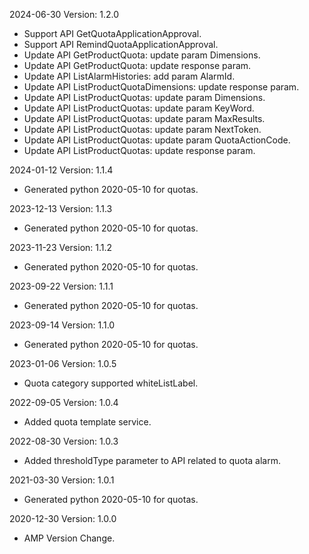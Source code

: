 2024-06-30 Version: 1.2.0
- Support API GetQuotaApplicationApproval.
- Support API RemindQuotaApplicationApproval.
- Update API GetProductQuota: update param Dimensions.
- Update API GetProductQuota: update response param.
- Update API ListAlarmHistories: add param AlarmId.
- Update API ListProductQuotaDimensions: update response param.
- Update API ListProductQuotas: update param Dimensions.
- Update API ListProductQuotas: update param KeyWord.
- Update API ListProductQuotas: update param MaxResults.
- Update API ListProductQuotas: update param NextToken.
- Update API ListProductQuotas: update param QuotaActionCode.
- Update API ListProductQuotas: update response param.


2024-01-12 Version: 1.1.4
- Generated python 2020-05-10 for quotas.

2023-12-13 Version: 1.1.3
- Generated python 2020-05-10 for quotas.

2023-11-23 Version: 1.1.2
- Generated python 2020-05-10 for quotas.

2023-09-22 Version: 1.1.1
- Generated python 2020-05-10 for quotas.

2023-09-14 Version: 1.1.0
- Generated python 2020-05-10 for quotas.

2023-01-06 Version: 1.0.5
- Quota category supported whiteListLabel.

2022-09-05 Version: 1.0.4
- Added quota template service.

2022-08-30 Version: 1.0.3
- Added thresholdType parameter to API related to quota alarm.

2021-03-30 Version: 1.0.1
- Generated python 2020-05-10 for quotas.

2020-12-30 Version: 1.0.0
- AMP Version Change.

